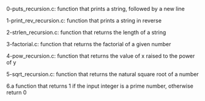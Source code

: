 0-puts_recursion.c: function that prints a string, followed by a new line

1-print_rev_recursion.c: function that prints a string in reverse

2-strlen_recursion.c: function that returns the length of a string

3-factorial.c: function that returns the factorial of a given number

4-pow_recursion.c: function that returns the value of x raised to the power of y

5-sqrt_recursion.c: function that returns the natural square root of a number

6.a function that returns 1 if the input integer is a prime number, otherwise return 0
